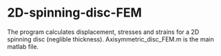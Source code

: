 # 2D-spinning-disc-FEM

The program calculates displacement, stresses and strains for a 2D spinning disc (neglible thickness).
Axisymmetric_disc_FEM.m is the main matlab file.
